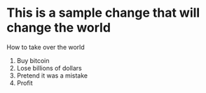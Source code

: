 # This is a sample change that will change the world

How to take over the world

1. Buy bitcoin
1. Lose billions of dollars
1. Pretend it was a mistake
1. Profit

